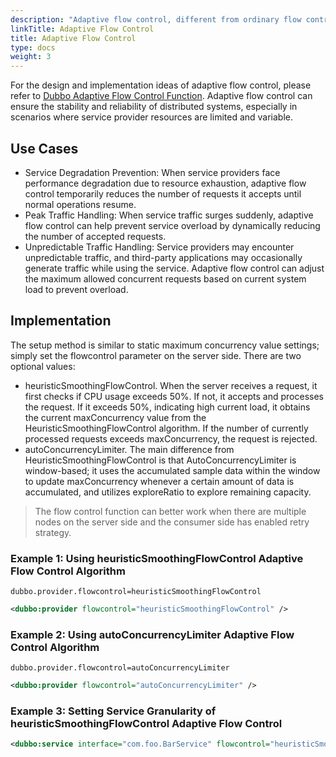 ```yaml
---
description: "Adaptive flow control, different from ordinary flow control strategies, has the ability to automatically adjust whether the flow control strategy is effective and the flow control threshold, heuristic flow control."
linkTitle: Adaptive Flow Control
title: Adaptive Flow Control
type: docs
weight: 3
---
```


For the design and implementation ideas of adaptive flow control, please refer to [Dubbo Adaptive Flow Control Function](/en/overview/reference/proposals/heuristic-flow-control/#自适应限流). Adaptive flow control can ensure the stability and reliability of distributed systems, especially in scenarios where service provider resources are limited and variable.

## Use Cases
- Service Degradation Prevention: When service providers face performance degradation due to resource exhaustion, adaptive flow control temporarily reduces the number of requests it accepts until normal operations resume.
- Peak Traffic Handling: When service traffic surges suddenly, adaptive flow control can help prevent service overload by dynamically reducing the number of accepted requests.
- Unpredictable Traffic Handling: Service providers may encounter unpredictable traffic, and third-party applications may occasionally generate traffic while using the service. Adaptive flow control can adjust the maximum allowed concurrent requests based on current system load to prevent overload.

## Implementation

The setup method is similar to static maximum concurrency value settings; simply set the flowcontrol parameter on the server side. There are two optional values:
* heuristicSmoothingFlowControl. When the server receives a request, it first checks if CPU usage exceeds 50%. If not, it accepts and processes the request. If it exceeds 50%, indicating high current load, it obtains the current maxConcurrency value from the HeuristicSmoothingFlowControl algorithm. If the number of currently processed requests exceeds maxConcurrency, the request is rejected.
* autoConcurrencyLimiter. The main difference from HeuristicSmoothingFlowControl is that AutoConcurrencyLimiter is window-based; it uses the accumulated sample data within the window to update maxConcurrency whenever a certain amount of data is accumulated, and utilizes exploreRatio to explore remaining capacity.

> The flow control function can better work when there are multiple nodes on the server side and the consumer side has enabled retry strategy.

### Example 1: Using heuristicSmoothingFlowControl Adaptive Flow Control Algorithm

```properties
dubbo.provider.flowcontrol=heuristicSmoothingFlowControl
```

```xml
<dubbo:provider flowcontrol="heuristicSmoothingFlowControl" />
```

### Example 2: Using autoConcurrencyLimiter Adaptive Flow Control Algorithm
```properties
dubbo.provider.flowcontrol=autoConcurrencyLimiter
```

```xml
<dubbo:provider flowcontrol="autoConcurrencyLimiter" />
```

### Example 3: Setting Service Granularity of heuristicSmoothingFlowControl Adaptive Flow Control

```xml
<dubbo:service interface="com.foo.BarService" flowcontrol="heuristicSmoothingFlowControl" />
```

